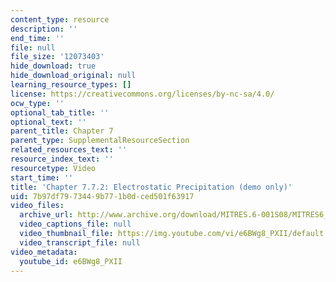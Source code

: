 ```yaml
---
content_type: resource
description: ''
end_time: ''
file: null
file_size: '12073403'
hide_download: true
hide_download_original: null
learning_resource_types: []
license: https://creativecommons.org/licenses/by-nc-sa/4.0/
ocw_type: ''
optional_tab_title: ''
optional_text: ''
parent_title: Chapter 7
parent_type: SupplementalResourceSection
related_resources_text: ''
resource_index_text: ''
resourcetype: Video
start_time: ''
title: 'Chapter 7.7.2: Electrostatic Precipitation (demo only)'
uid: 7b97df79-7344-9b77-1b0d-ced501f63917
video_files:
  archive_url: http://www.archive.org/download/MITRES.6-001S08/MITRES6_001S08_7-7-2_demo_220k.mp4
  video_captions_file: null
  video_thumbnail_file: https://img.youtube.com/vi/e6BWg8_PXII/default.jpg
  video_transcript_file: null
video_metadata:
  youtube_id: e6BWg8_PXII
---
```

